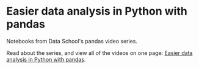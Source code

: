 # Easier data analysis in Python with pandas

Notebooks from Data School's pandas video series.

Read about the series, and view all of the videos on one page: [Easier data analysis in Python with pandas](http://www.dataschool.io/easier-data-analysis-with-pandas/).
